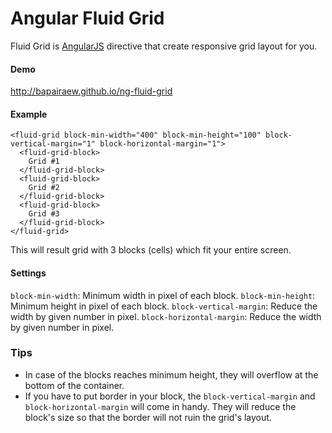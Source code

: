 Angular Fluid Grid
=============

Fluid Grid is [AngularJS](https://angularjs.org/) directive that create responsive grid layout for you.

#### Demo

http://bapairaew.github.io/ng-fluid-grid

#### Example
```
<fluid-grid block-min-width="400" block-min-height="100" block-vertical-margin="1" block-horizontal-margin="1">
  <fluid-grid-block>
    Grid #1
  </fluid-grid-block>
  <fluid-grid-block>
    Grid #2
  </fluid-grid-block>
  <fluid-grid-block>
    Grid #3
  </fluid-grid-block>
</fluid-grid>
``` 

This will result grid with 3 blocks (cells) which fit your entire screen.

#### Settings
`block-min-width`: Minimum width in pixel of each block.
`block-min-height`: Minimum height in pixel of each block.
`block-vertical-margin`: Reduce the width by given number in pixel.
`block-horizontal-margin`: Reduce the width by given number in pixel.

### Tips
- In case of the blocks reaches minimum height, they will overflow at the bottom of the container. 
- If you have to put border in your block, the `block-vertical-margin` and `block-horizontal-margin` will come in handy. They will reduce the block's size so that the border will not ruin the grid's layout.